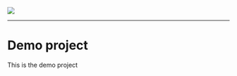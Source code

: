 <!--
 ___ _            _ _    _ _    __
/ __(_)_ __  _ __| (_)__(_) |_ /_/
\__ \ | '  \| '_ \ | / _| |  _/ -_)
|___/_|_|_|_| .__/_|_\__|_|\__\___|
            |_|
-->
![](https://docs.simplicite.io//logos/logo250.png)
* * *

Demo project
============

This is the demo project

